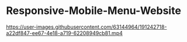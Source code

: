 # Responsive-Mobile-Menu-Website


https://user-images.githubusercontent.com/63144964/191242718-a22df847-ee67-4e18-a719-62208949cb81.mp4

